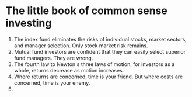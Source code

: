 # The little book of common sense investing

1. The index fund eliminates the risks of individual stocks, market sectors, and manager selection. Only stock market risk remains. 
2. Mutual fund investors are confident that they can easily select superior fund managers. They are wrong.
3. The fourth law to Newton's three laws of motion, for investors as a whole, returns decrease as motion increases. 
4. Where returns are concerned, time is your friend. But where costs are concerned, time is your enemy. 
5. 
